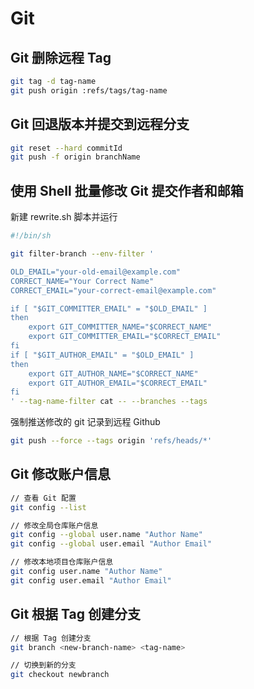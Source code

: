 # Git

## Git 删除远程 Tag

```bash
git tag -d tag-name
git push origin :refs/tags/tag-name
```

## Git 回退版本并提交到远程分支

```bash
git reset --hard commitId
git push -f origin branchName
```

## 使用 Shell 批量修改 Git 提交作者和邮箱

新建 rewrite.sh 脚本并运行

```bash
#!/bin/sh

git filter-branch --env-filter '

OLD_EMAIL="your-old-email@example.com"
CORRECT_NAME="Your Correct Name"
CORRECT_EMAIL="your-correct-email@example.com"

if [ "$GIT_COMMITTER_EMAIL" = "$OLD_EMAIL" ]
then
    export GIT_COMMITTER_NAME="$CORRECT_NAME"
    export GIT_COMMITTER_EMAIL="$CORRECT_EMAIL"
fi
if [ "$GIT_AUTHOR_EMAIL" = "$OLD_EMAIL" ]
then
    export GIT_AUTHOR_NAME="$CORRECT_NAME"
    export GIT_AUTHOR_EMAIL="$CORRECT_EMAIL"
fi
' --tag-name-filter cat -- --branches --tags
```

强制推送修改的 git 记录到远程 Github

```bash
git push --force --tags origin 'refs/heads/*'
```

## Git 修改账户信息

```bash
// 查看 Git 配置
git config --list

// 修改全局仓库账户信息
git config --global user.name "Author Name"
git config --global user.email "Author Email"

// 修改本地项目仓库账户信息
git config user.name "Author Name"
git config user.email "Author Email"
```

## Git 根据 Tag 创建分支
```bash
// 根据 Tag 创建分支
git branch <new-branch-name> <tag-name>

// 切换到新的分支
git checkout newbranch
```